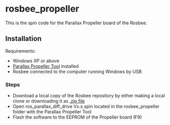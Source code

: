 # rosbee_propeller

This is the spin code for the Parallax Propeller board of the Rosbee.

## Installation

Requirements:
- Windows XP or above
- [Parallax Propeller Tool](https://www.parallax.com/downloads/propeller-tool-software) installed
- Rosbee connected to the computer running Windows by USB

### Steps
- Download a local copy of the Rosbee repository by either making a local clone or downloading it as [.zip file](../../../../archive/master.zip)
- Open ros_parallax_diff_drive Vx.x.spin located in the rosbee_propeller folder with the Parallax Propeller Tool
- Flash the software to the EEPROM of the Propeller board (F9)

